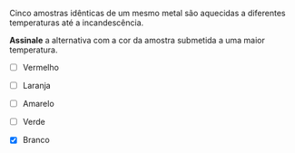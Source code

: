 Cinco amostras idênticas de um mesmo metal são aquecidas a diferentes temperaturas até a incandescência. 

**Assinale** a alternativa com a cor da amostra submetida a uma maior temperatura. 

- [ ] Vermelho
- [ ] Laranja  
- [ ] Amarelo
- [ ] Verde 
- [x] Branco

